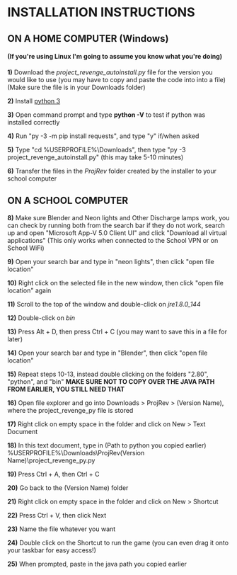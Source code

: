 # INSTALLATION INSTRUCTIONS

## ON A HOME COMPUTER (Windows) 
#### (If you're using Linux I'm going to assume you know what you're doing)
**1)** Download the _project_revenge_autoinstall.py_ file for the version you would like to use (you may have to copy and paste the code into into a file)
 (Make sure the file is in your Downloads folder)

**2)** Install [python 3](https://www.python.org/ftp/python/3.10.2/python-3.10.2-amd64.exe)

**3)** Open command prompt and type **python -V** to test if python was installed correctly

**4)** Run "py -3 -m pip install requests", and type "y" if/when asked

**5)** Type "cd %USERPROFILE%\Downloads", then type "py -3 project_revenge_autoinstall.py" (this may take 5-10 minutes)

**6)** Transfer the files in the _ProjRev_ folder created by the installer to your school computer

## ON A SCHOOL COMPUTER

**8)** Make sure Blender and Neon lights and Other Discharge lamps work, you can check by running both from the search bar
    if they do not work, search up and open "Microsoft App-V 5.0 Client UI" and click "Download all virtual applications"
    (This only works when connected to the School VPN or on School WiFi)
    
**9)** Open your search bar and type in "neon lights", then click "open file location"

**10)** Right click on the selected file in the new window, then click "open file location" again

**11)** Scroll to the top of the window and double-click on _jre1.8.0_144_

**12)** Double-click on _bin_

**13)** Press Alt + D, then press Ctrl + C (you may want to save this in a file for later)

**14)** Open your search bar and type in "Blender", then click "open file location"

**15)** Repeat steps 10-13, instead double clicking on the folders "2.80", "python", and "bin"
    **MAKE SURE NOT TO COPY OVER THE JAVA PATH FROM EARLIER, YOU STILL NEED THAT**

**16)** Open file explorer and go into Downloads > ProjRev > (Version Name), where the project_revenge_py file is stored

**17)** Right click on empty space in the folder and click on New > Text Document

**18)** In this text document, type in (Path to python you copied earlier) %USERPROFILE%\Downloads\ProjRev\(Version Name)\project_revenge_py.py

**19)** Press Ctrl + A, then Ctrl + C

**20)** Go back to the (Version Name) folder

**21)** Right click on empty space in the folder and click on New > Shortcut

**22)** Press Ctrl + V, then click Next

**23)** Name the file whatever you want

**24)** Double click on the Shortcut to run the game (you can even drag it onto your taskbar for easy access!)

**25)** When prompted, paste in the java path you copied earlier


